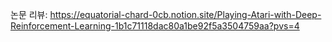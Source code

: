 논문 리뷰: https://equatorial-chard-0cb.notion.site/Playing-Atari-with-Deep-Reinforcement-Learning-1b1c71118dac80a1be92f5a3504759aa?pvs=4
